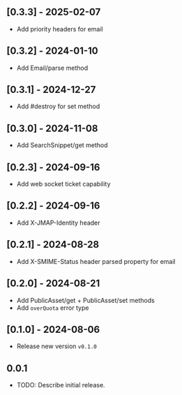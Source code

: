 ## [0.3.3] - 2025-02-07
- Add priority headers for email

## [0.3.2] - 2024-01-10
- Add Email/parse method

## [0.3.1] - 2024-12-27
- Add #destroy for set method 

## [0.3.0] - 2024-11-08
- Add SearchSnippet/get method

## [0.2.3] - 2024-09-16
- Add web socket ticket capability

## [0.2.2] - 2024-09-16
- Add X-JMAP-Identity header

## [0.2.1] - 2024-08-28
- Add X-SMIME-Status header parsed property for email

## [0.2.0] - 2024-08-21
- Add PublicAsset/get + PublicAsset/set methods
- Add `overQuota` error type

## [0.1.0] - 2024-08-06
- Release new version `v0.1.0`

## 0.0.1

* TODO: Describe initial release.
